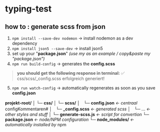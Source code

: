 #  typing-test

## how to : generate scss from json
1. `npm install --save-dev nodemon` → install nodemon as a dev dependency
2. `npm install json5 --save-dev` → install json5
3. set up your "**package.json**" *(use my as an example / copy&paste my "package.json")*
4. `npm run build-config` → generates the **config.scss**
> 	**you should get the following response in terminal:**
> ✅ css/scss/_config.scss erfolgreich generiert!
5. `npm run watch-config` → automatically regenerates as soon as you save **config.json** 

**projekt-root/**
│
└─ **css/**
│ └─ **scss/**
│ㅤ└─ **config.json** *← centraal* configKommentaren#
│ㅤ└─ **_config.scss** *← generated scss*
│ㅤ└─ ... *← other styles and stuff*
│
└─ **generate-scss.js** *← script for convertion*
└─ **package.json** *← node/NPM configuration*
└─ **node_modules/** *← automatically installed by* npm